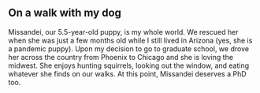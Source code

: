 ## On a walk with my dog
Missandei, our 5.5-year-old puppy, is my whole world. We rescued her when she was just a few months old while I still lived in Arizona (yes, she is a pandemic puppy). Upon my decision to go to graduate school, we drove her across the country from Phoenix to Chicago and she is loving the midwest. She enjoys hunting squirrels, looking out the window, and eating whatever she finds on our walks. At this point, Missandei deserves a PhD too.
